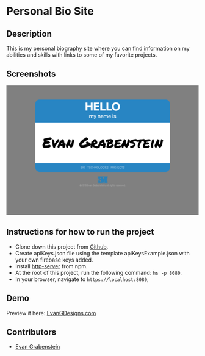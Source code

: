 # Personal Bio Site

## Description
This is my personal biography site where you can find information on my abilities and skills with links to some of my favorite projects.


## Screenshots
![Bio Site Preview](https://github.com/evangdesigns/personalBioSite/blob/master/src/images/screenshot/Screen%20Shot%202019-12-09%20at%202.37.12%20PM.png?raw=true)

## Instructions for how to run the project
* Clone down this project from [Github](https://github.com/evangdesigns/pinterest).
* Create apiKeys.json file using the template apiKeysExample.json with your own firebase keys added.
* Install [http-server](https://www.npmjs.com/package/http-server) from npm.
* At the root of this project, run the following command: `hs -p 8080`.
* In your browser, navigate to `https://localhost:8080`;

## Demo
Preview it here: [EvanGDesigns.com](https://evangdesigns.com)

## Contributors
* [Evan Grabenstein](https://github.com/evangdesigns)
